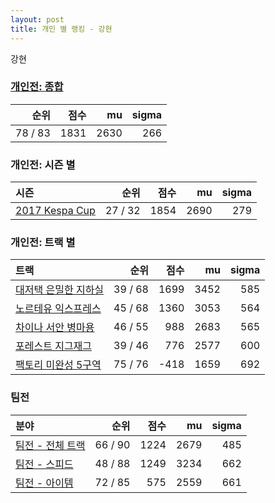 ```yaml
---
layout: post
title: 개인 별 랭킹 - 강현
---
```


강현

### [개인전: 종합](../singles-full)

| 순위 | 점수 | mu | sigma |
|---:|---:|---:|---:|
| 78 / 83 | 1831 | 2630 | 266 |

### 개인전: 시즌 별

| 시즌 | 순위 | 점수 | mu | sigma |
|:---|---:|---:|---:|---:|
| [2017 Kespa Cup](../s2017_2) | 27 / 32 | 1854 | 2690 | 279 |

### 개인전: 트랙 별

| 트랙 | 순위 | 점수 | mu | sigma |
|:---|---:|---:|---:|---:|
| [대저택 은밀한 지하실](../jeotaek) | 39 / 68 | 1699 | 3452 | 585 |
| [노르테유 익스프레스](../noex) | 45 / 68 | 1360 | 3053 | 564 |
| [차이나 서안 병마용](../byeongma) | 46 / 55 | 988 | 2683 | 565 |
| [포레스트 지그재그](../zigzag) | 39 / 46 | 776 | 2577 | 600 |
| [팩토리 미완성 5구역](../district5) | 75 / 76 | -418 | 1659 | 692 |

### 팀전

| 분야 | 순위 | 점수 | mu | sigma |
|:---|---:|---:|---:|---:|
| [팀전 - 전체 트랙](../team-full) | 66 / 90 | 1224 | 2679 | 485 |
| [팀전 - 스피드](../team-speed) | 48 / 88 | 1249 | 3234 | 662 |
| [팀전 - 아이템](../team-item) | 72 / 85 | 575 | 2559 | 661 |
